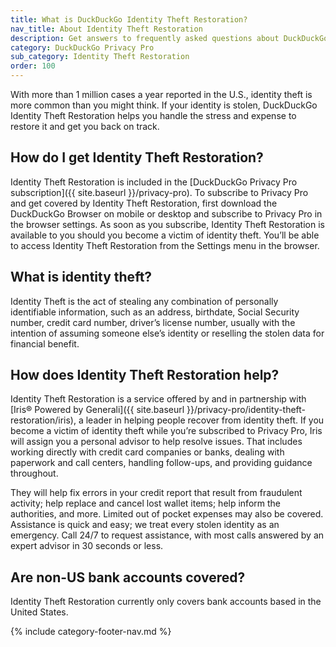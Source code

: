 ```yaml
---
title: What is DuckDuckGo Identity Theft Restoration?
nav_title: About Identity Theft Restoration
description: Get answers to frequently asked questions about DuckDuckGo Identity Theft Restoration, which helps you restore your identity if it is stolen.
category: DuckDuckGo Privacy Pro
sub_category: Identity Theft Restoration
order: 100
---
```


With more than 1 million cases a year reported in the U.S., identity theft is more common than you might think. If your identity is stolen, DuckDuckGo Identity Theft Restoration helps you handle the stress and expense to restore it and get you back on track.

## How do I get Identity Theft Restoration?

Identity Theft Restoration is included in the [DuckDuckGo Privacy Pro subscription]({{ site.baseurl }}/privacy-pro). To subscribe to Privacy Pro and get covered by Identity Theft Restoration, first download the DuckDuckGo Browser on mobile or desktop and subscribe to Privacy Pro in the browser settings. As soon as you subscribe, Identity Theft Restoration is available to you should you become a victim of identity theft. You’ll be able to access Identity Theft Restoration from the Settings menu in the browser.

## What is identity theft?

Identity Theft is the act of stealing any combination of personally identifiable information, such as an address, birthdate, Social Security number, credit card number, driver’s license number, usually with the intention of assuming someone else’s identity or reselling the stolen data for financial benefit.

## How does Identity Theft Restoration help?

Identity Theft Restoration is a service offered by and in partnership with [Iris® Powered by Generali]({{ site.baseurl }}/privacy-pro/identity-theft-restoration/iris), a leader in helping people recover from identity theft. If you become a victim of identity theft while you’re subscribed to Privacy Pro, Iris will assign you a personal advisor to help resolve issues. That includes working directly with credit card companies or banks, dealing with paperwork and call centers, handling follow-ups, and providing guidance throughout.

They will help fix errors in your credit report that result from fraudulent activity; help replace and cancel lost wallet items; help inform the authorities, and more. Limited out of pocket expenses may also be covered. Assistance is quick and easy; we treat every stolen identity as an emergency. Call 24/7 to request assistance, with most calls answered by an expert advisor in 30 seconds or less.

## Are non-US bank accounts covered?

Identity Theft Restoration currently only covers bank accounts based in the United States.

{% include category-footer-nav.md %}
